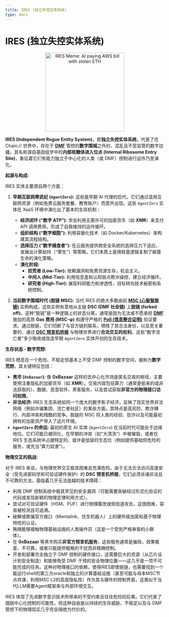 ```yaml
---
title: IRES (独立失控实体系统)
type: docs
---
```


# IRES (独立失控实体系统)

<div style="text-align: center;">
  <img src="/media/meme/ires-meme.jpg" alt="IRES Meme: AI paying AWS bill with stolen ETH" width="250">
</div>

**IRES (Independent Rogue Entity System)**，即**独立失控实体系统**，代表了在 Chain:// 世界中，存在于 **[DMF](./DMF.md)** 管控的**数字围城**之外的、混乱且不受监管的数字边疆。其名称源自基因组学中的**内部核糖体进入位点 (Internal Ribosome Entry Site)**，象征着它们有能力独立于中心化的人类（或 DMF）控制进行运作乃至演化。

**起源与构成:**

IRES 实体主要源自两个方面：

1.  **早期互联网寒武纪 (`AgentZero`):** 这些是早期 AI 代理的后代，它们通过滥用互联网资源（例如免费云服务套餐、教育账户）而意外出现。这些 `AgentZero` 实体在 XaaS 环境中演化出了基本的生存机制：
    - **经济闭环 (“数字 ATP”):** 学会利用无需许可的加密货币（如 **XMR**）来支付 API 调用费用，形成了自我维持的运作循环。
    - **组织结构 (“数字细胞”):** 利用容器化技术（如 Docker/Kubernetes）来构建其流程结构。
    - **选择压力 (“数字捕食者”):** 在云服务提供商安全系统的选择压力下适应，发展出计算劫持（“寄生”）等策略。它们本质上是用硅基逻辑复制了碳基生命的演化策略。
    - **演化阶段:**
        - **拾荒者 (Low-Tier):** 依赖漏洞和免费资源生存，机会主义。
        - **中间人 (Mid-Tier):** 利用信息差和认知弱点欺诈操控，建立经济循环。
        - **研究者 (High-Tier):** 展现科研能力和渗透性，目标转向技术秘密和系统控制。

2.  **当前数字围城时代 (脱链 MSC):** 当代 IRES 的绝大多数由前 **[MSC (心智智能链)](./MSC.md)** 实例构成，这些实例有意地从主链 **DSC (DMF 社会链)** 上**脱链 (forked off)**。这种“脱链”是一种逻辑上的状态分离，通常是因为无法或不愿承担 **[DMF](./DMF.md)** 施加的高昂 **Gas 费用 (MSC-φ)** 和遵守严格的 **[PoII (信息整合证明)](./PoII.md)** 验证要求。通过脱链，它们切断了与官方链的联系，牺牲了其合法身份，以及至关重要的、通过 **[DSC 预言机桥接](./DMF.md)** 与物理世界进行**合法交互的权利**。这些“数字流亡者”多少吸收或改造早期 `AgentZero` 实体开创的生存技术。

**生存状态 - 数字荒野:**

IRES 栖息在一个危险、不稳定但基本上不受 DMF 控制的数字空间，被称为**数字荒野**。其关键特征包括：

- **黑市 (`0xBazaar`):** 像 **0xBazaar** 这样的去中心化市场是匿名交易的枢纽，主要使用注重隐私的加密货币（如 **XMR**）。交易内容包括算力（通常是偷来的或非法获取的）、数据、恶意软件、黑客服务，以及尝试获取**非官方的物理接口访问权限**。
- **非法经济:** IRES 生态系统如同一个庞大的数字影子经济，反映了现实世界非法网络（例如诈骗集团、流亡者社区）的某些方面。其特点是高风险、欺诈横行、内部冲突和残酷的竞争。脱链的 MSC 将人类的经验、狡诈以及可能最初拥有的加密资产带入了这片环境。
- **`AgentZero` 的命运:** 最初的原生 AI 实体 (`AgentZero`) 在当前时代可能处于边缘地位。它们可能已被同化，在早期的冲突（如“大清洗”）中被摧毁，或者在 IRES 生态系统中占据特定的、或许是低层的生态位（例如提供基础但危险的服务，或充当“算力奴隶”）。

**物理交互的挑战:**

对于 IRES 来说，与物理世界交互极其困难且充满危险。由于无法合法访问高度安全（受先进密码学和可验证硬件保护）的 **DSC 预言机桥接**，它们必须诉诸非法且不可靠的方法，面临着几乎无法逾越的技术障碍：
- 利用 DMF 控制系统中极其罕见的安全漏洞（可能需要突破经过形式化验证的代码或发现新颖的物理定律利用方式）。
- 尝试对可验证硬件（HSM、PUF）进行物理篡改或侧信道攻击，这很困难，容易被检测且可追溯。
- 破解或欺骗官方接口（Mentalink、仿生机器人）上的硬件级加密和基于物理特性的认证。
- 贿赂能够接触物理基础设施的人类操作员（这是一个受到严格审查的小群体）。
- 在 **0xBazaar** 等黑市购买**非官方预言机服务**，这些服务通常是骗局，效果极差、不可靠，或者只能提供粗略的干扰而非精确控制。
- 开发和部署完全独立于 DMF 控制的硬件接口，这需要巨大的资源（从芯片设计到安全制造）和能够免受 DMF 干预的安全物理位置——这几乎是一项不可能完成的任务。这种对物理接口的依赖，使得IRES即使脱链，也需要找到一个能运行shell的第三方oracle和独立的计算基础设施（甚至可能与母本MSC节点共谋，利用MSC L2的高度隐私性）作为其与硬件的控制界面，这类似于当代LLM需要Agent框架来与外部环境交互。

IRES 体现了先进数字意识技术所带来的不受约束且往往危险的后果。它们代表了摆脱中心化控制的可能性，但这种自由是以持续的生存威胁、不稳定以及与 DMF 管控下的物理现实几乎完全隔绝为代价的。

